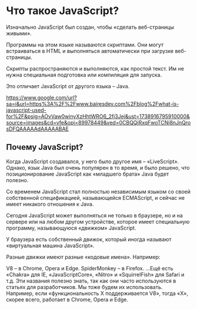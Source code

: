 # Что такое JavaScript?
Изначально JavaScript был создан, чтобы «сделать веб-страницы живыми».

Программы на этом языке называются скриптами. Они могут встраиваться в HTML и выполняться автоматически при загрузке веб-страницы.

Скрипты распространяются и выполняются, как простой текст. Им не нужна специальная подготовка или компиляция для запуска.

Это отличает JavaScript от другого языка – Java.

https://www.google.com/url?sa=i&url=https%3A%2F%2Fwww.bairesdev.com%2Fblog%2Fwhat-is-javascript-used-for%2F&psig=AOvVaw0winyXzHhtWRO6_2fj3Jej&ust=1738916795910000&source=images&cd=vfe&opi=89978449&ved=0CBQQjRxqFwoTCNj8nJnQrosDFQAAAAAdAAAAABAE

## Почему JavaScript?
Когда JavaScript создавался, у него было другое имя – «LiveScript». Однако, язык Java был очень популярен в то время, и было решено, что позиционирование JavaScript как «младшего брата» Java будет полезно.

Со временем JavaScript стал полностью независимым языком со своей собственной спецификацией, называющейся ECMAScript, и сейчас не имеет никакого отношения к Java.

Сегодня JavaScript может выполняться не только в браузере, но и на сервере или на любом другом устройстве, которое имеет специальную программу, называющуюся «движком» JavaScript.

У браузера есть собственный движок, который иногда называют «виртуальная машина JavaScript».

Разные движки имеют разные «кодовые имена». Например:

V8 – в Chrome, Opera и Edge.
SpiderMonkey – в Firefox.
…Ещё есть «Chakra» для IE, «JavaScriptCore», «Nitro» и «SquirrelFish» для Safari и т.д.
Эти названия полезно знать, так как они часто используются в статьях для разработчиков. Мы тоже будем их использовать. Например, если «функциональность X поддерживается V8», тогда «Х», скорее всего, работает в Chrome, Opera и Edge.
